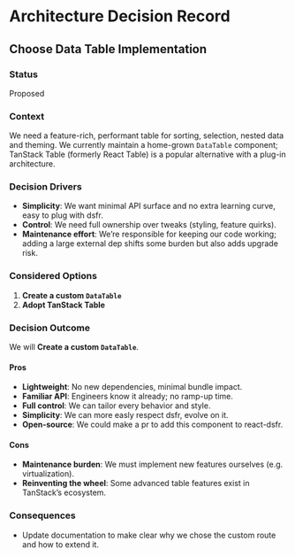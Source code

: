 # Architecture Decision Record

## Choose Data Table Implementation

### Status

Proposed

### Context

We need a feature-rich, performant table for sorting, selection, nested data and theming. We currently maintain a home-grown `DataTable` component; TanStack Table (formerly React Table) is a popular alternative with a plug-in architecture.

### Decision Drivers

- **Simplicity**: We want minimal API surface and no extra learning curve, easy to plug with dsfr.  
- **Control**: We need full ownership over tweaks (styling, feature quirks).  
- **Maintenance effort**: We’re responsible for keeping our code working; adding a large external dep shifts some burden but also adds upgrade risk.

### Considered Options

1. **Create a custom `DataTable`**  
2. **Adopt TanStack Table**  

### Decision Outcome

We will **Create a custom `DataTable`**.

#### Pros

- **Lightweight**: No new dependencies, minimal bundle impact.  
- **Familiar API**: Engineers know it already; no ramp-up time.  
- **Full control**: We can tailor every behavior and style.
- **Simplicity**: We can more easly respect dsfr, evolve on it.
- **Open-source**: We could make a pr to add this component to react-dsfr.

#### Cons

- **Maintenance burden**: We must implement new features ourselves (e.g. virtualization).  
- **Reinventing the wheel**: Some advanced table features exist in TanStack’s ecosystem.

### Consequences

- Update documentation to make clear why we chose the custom route and how to extend it.  
